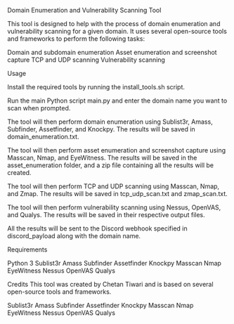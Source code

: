 Domain Enumeration and Vulnerability Scanning Tool

This tool is designed to help with the process of domain enumeration and vulnerability scanning for a given domain. It uses several open-source tools and frameworks to perform the following tasks:

Domain and subdomain enumeration
Asset enumeration and screenshot capture
TCP and UDP scanning
Vulnerability scanning

Usage

Install the required tools by running the install_tools.sh script.

Run the main Python script main.py and enter the domain name you want to scan when prompted.

The tool will then perform domain enumeration using Sublist3r, Amass, Subfinder, Assetfinder, and Knockpy. The results will be saved in domain_enumeration.txt.

The tool will then perform asset enumeration and screenshot capture using Masscan, Nmap, and EyeWitness. The results will be saved in the asset_enumeration folder, and a zip file containing all the results will be created.

The tool will then perform TCP and UDP scanning using Masscan, Nmap, and Zmap. The results will be saved in tcp_udp_scan.txt and zmap_scan.txt.

The tool will then perform vulnerability scanning using Nessus, OpenVAS, and Qualys. The results will be saved in their respective output files.

All the results will be sent to the Discord webhook specified in discord_payload along with the domain name.

Requirements

Python 3
Sublist3r
Amass
Subfinder
Assetfinder
Knockpy
Masscan
Nmap
EyeWitness
Nessus
OpenVAS
Qualys

Credits
This tool was created by Chetan Tiwari and is based on several open-source tools and frameworks.

Sublist3r
Amass
Subfinder
Assetfinder
Knockpy
Masscan
Nmap
EyeWitness
Nessus
OpenVAS
Qualys

